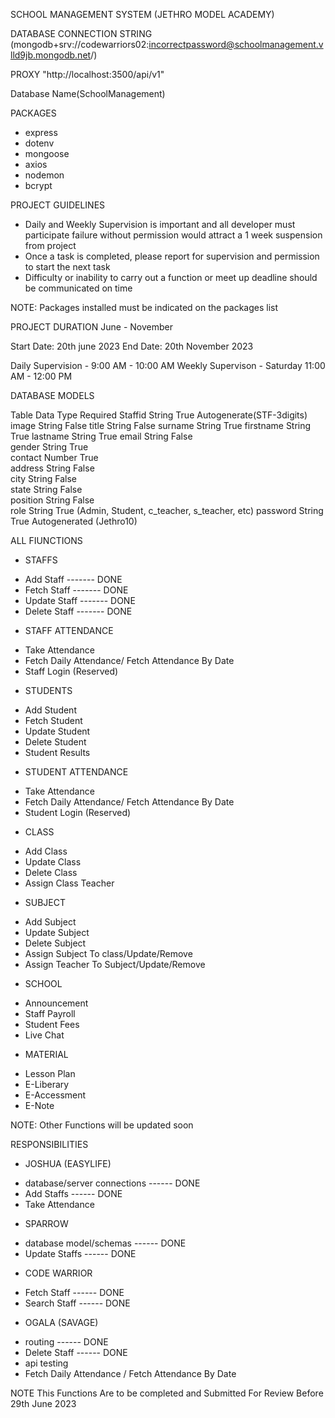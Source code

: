 SCHOOL MANAGEMENT SYSTEM (JETHRO MODEL ACADEMY)

DATABASE CONNECTION STRING
(mongodb+srv://codewarriors02:incorrectpassword@schoolmanagement.vlld9jb.mongodb.net/)

PROXY
"http://localhost:3500/api/v1"

Database Name(SchoolManagement)

PACKAGES

- express
- dotenv
- mongoose
- axios
- nodemon
- bcrypt

PROJECT GUIDELINES

- Daily and Weekly Supervision is important and all developer must participate failure without permission would attract a 1 week suspension from project
- Once a task is completed, please report for supervision and permission to start the next task
- Difficulty or inability to carry out a function or meet up deadline should be communicated on time

NOTE: Packages installed must be indicated on the packages list

PROJECT DURATION
June - November

Start Date: 20th june 2023
End Date: 20th November 2023

Daily Supervision - 9:00 AM - 10:00 AM
Weekly Supervison - Saturday 11:00 AM - 12:00 PM

DATABASE MODELS

Table Data Type Required
Staffid String True Autogenerate(STF-3digits)
image String False
title String False
surname String True
firstname String True
lastname String True
email String False  
gender String True  
contact Number True  
address String False  
city String False  
state String False  
position String False  
role String True (Admin, Student, c_teacher, s_teacher, etc)
password String True Autogenerated (Jethro10)

ALL FIUNCTIONS

- STAFFS

* Add Staff                                                 -------    DONE
* Fetch Staff                                              -------     DONE
* Update Staff                                           -------     DONE
* Delete Staff                                            -------     DONE


- STAFF ATTENDANCE

* Take Attendance
* Fetch Daily Attendance/ Fetch Attendance By Date
* Staff Login (Reserved)

- STUDENTS

* Add Student
* Fetch Student
* Update Student
* Delete Student
* Student Results

- STUDENT ATTENDANCE

* Take Attendance
* Fetch Daily Attendance/ Fetch Attendance By Date
* Student Login (Reserved)

- CLASS

* Add Class
* Update Class
* Delete Class
* Assign Class Teacher

- SUBJECT

* Add Subject
* Update Subject
* Delete Subject
* Assign Subject To class/Update/Remove
* Assign Teacher To Subject/Update/Remove

- SCHOOL

* Announcement
* Staff Payroll
* Student Fees
* Live Chat

- MATERIAL

* Lesson Plan
* E-Liberary
* E-Accessment
* E-Note

NOTE: Other Functions will be updated soon

RESPONSIBILITIES

* JOSHUA (EASYLIFE)
- database/server connections   ------ DONE
- Add Staffs                                  ------ DONE
- Take Attendance

* SPARROW
- database model/schemas        ------ DONE
- Update Staffs                            ------  DONE

* CODE WARRIOR
- Fetch Staff                                ------ DONE
- Search Staff                             ------ DONE

* OGALA (SAVAGE)
- routing                                     ------ DONE
- Delete Staff                             ------ DONE
- api testing
- Fetch Daily Attendance / Fetch Attendance By Date

NOTE This Functions Are to be completed and Submitted For Review Before 29th June 2023
